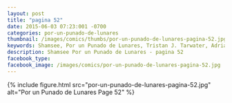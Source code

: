 ```yaml
---
layout: post
title: "pagina 52"
date: 2015-06-03 07:23:001 -0700
categories: por-un-punado-de-lunares
thumbnail: /images/comics/thumbs/por-un-punado-de-lunares-pagina-52.jpg
keywords: Shamsee, Por un Punado de Lunares, Tristan J. Tarwater, Adrian Ricker
description: Shamsee Por un Punado de Lunares - pagina 52
facebook_type: 
facebook_image: /images/comics/por-un-punado-de-lunares-pagina-52.jpg
---
```

{% include figure.html src="por-un-punado-de-lunares-pagina-52.jpg" alt="Por un Punado de Lunares Page 52" %}